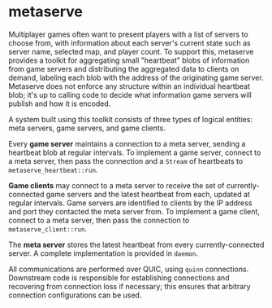 # metaserve

Multiplayer games often want to present players with a list of servers to choose from, with information about each
server's current state such as server name, selected map, and player count. To support this, metaserve provides a
toolkit for aggregating small "heartbeat" blobs of information from game servers and distributing the aggregated data to
clients on demand, labeling each blob with the address of the originating game server. Metaserve does not enforce any
structure within an individual heartbeat blob; it's up to calling code to decide what information game servers will
publish and how it is encoded.

A system built using this toolkit consists of three types of logical entities: meta servers, game servers, and game
clients.

Every **game server** maintains a connection to a meta server, sending a heartbeat blob at regular intervals. To
implement a game server, connect to a meta server, then pass the connection and a `Stream` of heartbeats to
`metaserve_heartbeat::run`.

**Game clients** may connect to a meta server to receive the set of currently-connected game servers and the latest
heartbeat from each, updated at regular intervals. Game servers are identified to clients by the IP address and port
they contacted the meta server from. To implement a game client, connect to a meta server, then pass the connection
to `metaserve_client::run`.

The **meta server** stores the latest heartbeat from every currently-connected server. A complete implementation is
provided in `daemon`.

All communications are performed over QUIC, using `quinn` connections. Downstream code is responsible for
establishing connections and recovering from connection loss if necessary; this ensures that arbitrary connection
configurations can be used.
